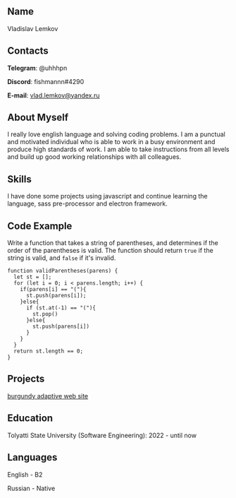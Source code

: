 ## Name

Vladislav Lemkov

## Contacts

**Telegram**: @uhhhpn

**Discord**: fishmannn#4290

**E-mail**: vlad.lemkov@yandex.ru

## About Myself

I really love english language and solving coding problems.
I am a punctual and motivated individual who is able to work in a busy environment and produce high standards of work. I am able to take instructions from all levels and build up good working relationships with all colleagues.

## Skills

I have done some projects using javascript and continue learning the language, sass pre-processor and electron framework.

## Code Example

Write a function that takes a string of parentheses, and determines if the order of the parentheses is valid. The function should return `true` if the string is valid, and `false` if it's invalid.

```
function validParentheses(parens) {
  let st = [];
  for (let i = 0; i < parens.length; i++) {
    if(parens[i] == "("){
      st.push(parens[i]);
    }else{
      if (st.at(-1) == "("){
        st.pop()
      }else{
        st.push(parens[i])
      }
    }
  }
  return st.length == 0;
}
```

## Projects

[burgundy adaptive web site](https://fishmannnnnn.github.io/burgundy/)

## Education

Tolyatti State University (Software Engineering): 2022 - until now

## Languages

English - B2

Russian - Native
